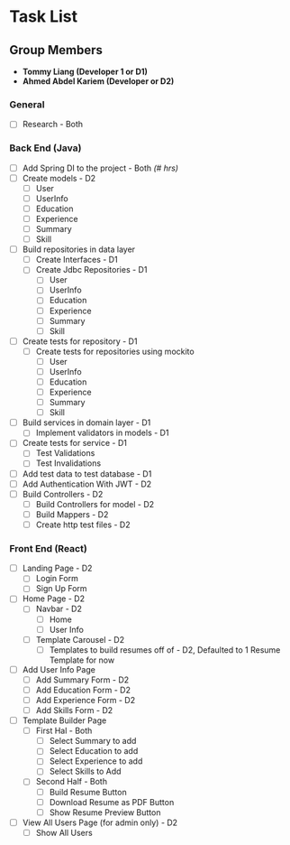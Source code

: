 # Task List

## Group Members

-   **Tommy Liang (Developer 1 or D1)**
-   **Ahmed Abdel Kariem (Developer or D2)**

### General

-   [ ] Research - Both

### Back End (Java)

-   [ ] Add Spring DI to the project - Both _(# hrs)_
-   [ ] Create models - D2
    -   [ ] User
    -   [ ] UserInfo
    -   [ ] Education
    -   [ ] Experience
    -   [ ] Summary
    -   [ ] Skill
-   [ ] Build repositories in data layer
    -   [ ] Create Interfaces - D1
    -   [ ] Create Jdbc Repositories - D1
        -   [ ] User
        -   [ ] UserInfo
        -   [ ] Education
        -   [ ] Experience
        -   [ ] Summary
        -   [ ] Skill
-   [ ] Create tests for repository - D1
    -   [ ] Create tests for repositories using mockito
        -   [ ] User
        -   [ ] UserInfo
        -   [ ] Education
        -   [ ] Experience
        -   [ ] Summary
        -   [ ] Skill
-   [ ] Build services in domain layer - D1
    -   [ ] Implement validators in models - D1
-   [ ] Create tests for service - D1
    -   [ ] Test Validations
    -   [ ] Test Invalidations
-   [ ] Add test data to test database - D1
-   [ ] Add Authentication With JWT - D2
-   [ ] Build Controllers - D2
    -   [ ] Build Controllers for model - D2
    -   [ ] Build Mappers - D2
    -   [ ] Create http test files - D2

### Front End (React)

-   [ ] Landing Page - D2
    -   [ ] Login Form
    -   [ ] Sign Up Form
-   [ ] Home Page - D2
    -   [ ] Navbar - D2
        -   [ ] Home
        -   [ ] User Info
    -   [ ] Template Carousel - D2
        -   [ ] Templates to build resumes off of - D2, Defaulted to 1 Resume Template for now
-   [ ] Add User Info Page
    -   [ ] Add Summary Form - D2
    -   [ ] Add Education Form - D2
    -   [ ] Add Experience Form - D2
    -   [ ] Add Skills Form - D2
-   [ ] Template Builder Page
    -   [ ] First Hal - Both
        -   [ ] Select Summary to add
        -   [ ] Select Education to add
        -   [ ] Select Experience to add
        -   [ ] Select Skills to Add
    -   [ ] Second Half - Both
        -   [ ] Build Resume Button
        -   [ ] Download Resume as PDF Button
        -   [ ] Show Resume Preview Button
-   [ ] View All Users Page (for admin only) - D2
    -   [ ] Show All Users
